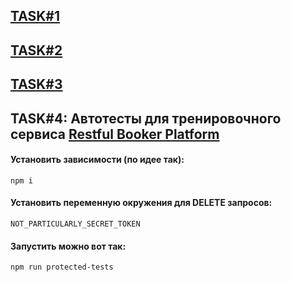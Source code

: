 ## [TASK#1](https://github.com/art-wit/rbp-testing/blob/main/task%231.md)
## [TASK#2](https://github.com/art-wit/rbp-testing/blob/main/task%232.md)
## [TASK#3](https://github.com/art-wit/rbp-testing/blob/main/task%233.md)
## TASK#4: Автотесты для тренировочного сервиса [Restful Booker Platform](https://github.com/mwinteringham/restful-booker-platform)

#### **Установить зависимости (по идее так):**
```
npm i
```
#### **Установить переменную окружения для DELETE запросов:**
```
NOT_PARTICULARLY_SECRET_TOKEN
```
#### **Запустить можно вот так:**
```
npm run protected-tests
```
